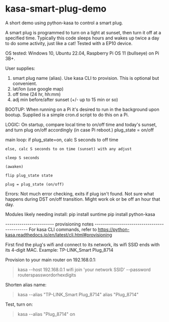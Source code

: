 # kasa-smart-plug-demo
A short demo using python-kasa to control a smart plug.

A smart plug is programmed to turn on a light at sunset, then turn it off at a specified time.
Typically this code sleeps hours and wakes up twice a day to do some activity, just like a cat!
Tested with a EP10 device.

OS tested:
  Windows 10, Ubuntu 22.04, Raspberry Pi OS 11 (bullseye) on Pi 3B+.

User supplies:
1) smart plug name (alias). Use kasa CLI to provision. This is optional but convenient.
2) lat/lon (use google map)
3) off time (24 hr, hh:mm)
4) adj min before/after sunset (+/- up to 15 min or so)

BOOTUP:
When running on a Pi it's desired to run in the background upon bootup.
Supplied is a simple cron.d script to do this on a Pi.

LOGIC:
On startup,
    compare local time to on/off time and today's sunset, and turn plug on/off accordingly (in case Pi reboot.) plug_state = on/off

main loop:
    if plug_state=on, calc S seconds to off time
    
    else, calc S seconds to on time (sunset) with any adjust
    
    sleep S seconds
    
    (awaken)
    
    flip plug_state state
    
    plug = plug_state (on/off)
    

Errors:
  Not much error checking, exits if plug isn't found.
  Not sure what happens during DST on/off transition. Might work ok or be off an hour that day.

Modules likely needing install:
  pip install suntime
  pip install python-kasa


------------------------ provisioning notes ---------------------------------------------
For kasa CLI commands, refer to https://python-kasa.readthedocs.io/en/latest/cli.html#provisioning

First find the plug's wifi and connect to its network, its wifi SSID ends with its 4-digit MAC.
Example: TP-LINK_Smart Plug_8714

Provision to your main router on 192.168.0.1:
>kasa --host 192.168.0.1 wifi join 'your network SSID' --password routerspasswordorhexdigits

Shorten alias name:
>kasa --alias "TP-LINK_Smart Plug_8714" alias "Plug_8714"

Test, turn on:
>kasa --alias "Plug_8714" on
